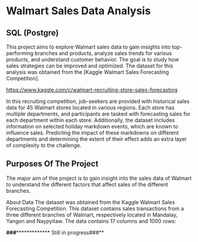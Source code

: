 # Walmart Sales Data Analysis

## SQL (Postgre)
This project aims to explore Walmart sales data to gain insights into top-performing branches and products, analyze sales trends for various products, and understand customer behavior. The goal is to study how sales strategies can be improved and optimized. The dataset for this analysis was obtained from the [Kaggle Walmart Sales Forecasting Competition].

https://www.kaggle.com/c/walmart-recruiting-store-sales-forecasting

In this recruiting competition, job-seekers are provided with historical sales data for 45 Walmart stores located in various regions. Each store has multiple departments, and participants are tasked with forecasting sales for each department within each store. Additionally, the dataset includes information on selected holiday markdown events, which are known to influence sales. Predicting the impact of these markdowns on different departments and determining the extent of their effect adds an extra layer of complexity to the challenge.

## Purposes Of The Project

The major aim of thie project is to gain insight into the sales data of Walmart to understand the different factors that affect sales of the different branches.

About Data
The dataset was obtained from the Kaggle Walmart Sales Forecasting Competition. This dataset contains sales transactions from a three different branches of Walmart, respectively located in Mandalay, Yangon and Naypyitaw. The data contains 17 columns and 1000 rows:

**###***************  Still in progress###**
